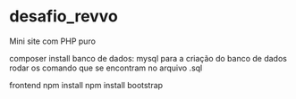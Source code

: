 # desafio_revvo
Mini site com PHP puro

composer install
banco de dados: mysql
para a criação do banco de dados rodar os comando que se encontram no arquivo .sql

frontend
npm install
npm install bootstrap
